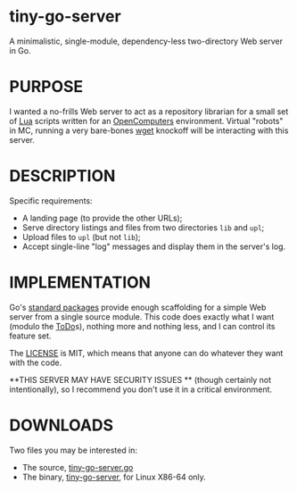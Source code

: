 # tiny-go-server

A minimalistic, single-module, dependency-less two-directory Web server in Go.

# PURPOSE

I wanted a no-frills Web server to act as a repository librarian for a small set of 
[Lua](https://www.lua.org/) scripts written for an [OpenComputers](http://ocdoc.cil.li/) 
environment. Virtual "robots" in MC, running a very bare-bones 
[wget](https://www.gnu.org/software/wget/) knockoff will be interacting with this server.

# DESCRIPTION

Specific requirements:

* A landing page (to provide the other URLs);
* Serve directory listings and files from two directories `lib` and `upl`;
* Upload files to `upl` (but not `lib`);
* Accept single-line "log" messages and display them in the server's log.

# IMPLEMENTATION

Go's [standard packages](https://golang.org/pkg/) provide enough scaffolding for a simple Web server
from a single source module. This code does exactly what I want (modulo the [ToDo](ToDo.md)s), 
nothing more and nothing less, and I can control its feature set.

The [LICENSE](LICENSE) is MIT, which means that anyone can do whatever they want with the code.

**THIS SERVER MAY HAVE SECURITY ISSUES ** (though certainly not intentionally), 
so I recommend you don't use it in a critical environment.

# DOWNLOADS

Two files you may be interested in:

* The source, [tiny-go-server.go](blob/master/src/github.com/CarlSmotricz/tiny-go-server/tiny-go-server.go])
* The binary, [tiny-go-server](blob/master/bin/tiny-go-server), for Linux X86-64 only.
